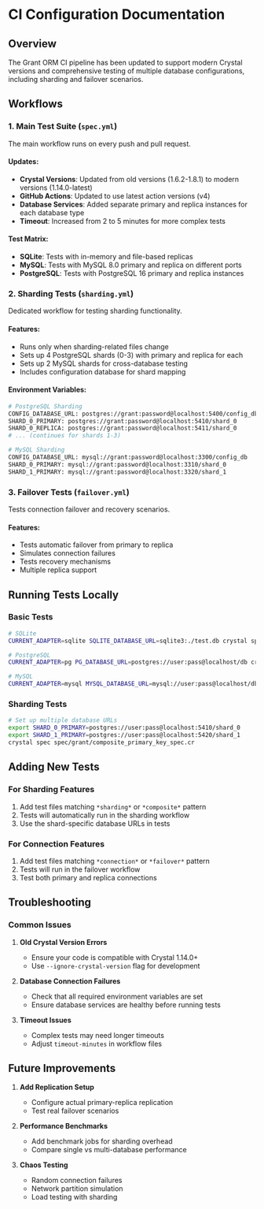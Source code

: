 # CI Configuration Documentation

## Overview

The Grant ORM CI pipeline has been updated to support modern Crystal versions and comprehensive testing of multiple database configurations, including sharding and failover scenarios.

## Workflows

### 1. Main Test Suite (`spec.yml`)

The main workflow runs on every push and pull request.

#### Updates:
- **Crystal Versions**: Updated from old versions (1.6.2-1.8.1) to modern versions (1.14.0-latest)
- **GitHub Actions**: Updated to use latest action versions (v4)
- **Database Services**: Added separate primary and replica instances for each database type
- **Timeout**: Increased from 2 to 5 minutes for more complex tests

#### Test Matrix:
- **SQLite**: Tests with in-memory and file-based replicas
- **MySQL**: Tests with MySQL 8.0 primary and replica on different ports
- **PostgreSQL**: Tests with PostgreSQL 16 primary and replica instances

### 2. Sharding Tests (`sharding.yml`)

Dedicated workflow for testing sharding functionality.

#### Features:
- Runs only when sharding-related files change
- Sets up 4 PostgreSQL shards (0-3) with primary and replica for each
- Sets up 2 MySQL shards for cross-database testing
- Includes configuration database for shard mapping

#### Environment Variables:
```bash
# PostgreSQL Sharding
CONFIG_DATABASE_URL: postgres://grant:password@localhost:5400/config_db
SHARD_0_PRIMARY: postgres://grant:password@localhost:5410/shard_0
SHARD_0_REPLICA: postgres://grant:password@localhost:5411/shard_0
# ... (continues for shards 1-3)

# MySQL Sharding
CONFIG_DATABASE_URL: mysql://grant:password@localhost:3300/config_db
SHARD_0_PRIMARY: mysql://grant:password@localhost:3310/shard_0
SHARD_1_PRIMARY: mysql://grant:password@localhost:3320/shard_1
```

### 3. Failover Tests (`failover.yml`)

Tests connection failover and recovery scenarios.

#### Features:
- Tests automatic failover from primary to replica
- Simulates connection failures
- Tests recovery mechanisms
- Multiple replica support

## Running Tests Locally

### Basic Tests
```bash
# SQLite
CURRENT_ADAPTER=sqlite SQLITE_DATABASE_URL=sqlite3:./test.db crystal spec

# PostgreSQL
CURRENT_ADAPTER=pg PG_DATABASE_URL=postgres://user:pass@localhost/db crystal spec

# MySQL
CURRENT_ADAPTER=mysql MYSQL_DATABASE_URL=mysql://user:pass@localhost/db crystal spec
```

### Sharding Tests
```bash
# Set up multiple database URLs
export SHARD_0_PRIMARY=postgres://user:pass@localhost:5410/shard_0
export SHARD_1_PRIMARY=postgres://user:pass@localhost:5420/shard_1
crystal spec spec/grant/composite_primary_key_spec.cr
```

## Adding New Tests

### For Sharding Features
1. Add test files matching `*sharding*` or `*composite*` pattern
2. Tests will automatically run in the sharding workflow
3. Use the shard-specific database URLs in tests

### For Connection Features
1. Add test files matching `*connection*` or `*failover*` pattern
2. Tests will run in the failover workflow
3. Test both primary and replica connections

## Troubleshooting

### Common Issues

1. **Old Crystal Version Errors**
   - Ensure your code is compatible with Crystal 1.14.0+
   - Use `--ignore-crystal-version` flag for development

2. **Database Connection Failures**
   - Check that all required environment variables are set
   - Ensure database services are healthy before running tests

3. **Timeout Issues**
   - Complex tests may need longer timeouts
   - Adjust `timeout-minutes` in workflow files

## Future Improvements

1. **Add Replication Setup**
   - Configure actual primary-replica replication
   - Test real failover scenarios

2. **Performance Benchmarks**
   - Add benchmark jobs for sharding overhead
   - Compare single vs multi-database performance

3. **Chaos Testing**
   - Random connection failures
   - Network partition simulation
   - Load testing with sharding